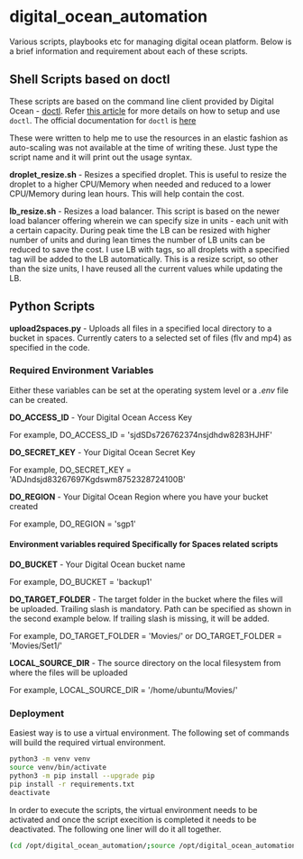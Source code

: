 # digital_ocean_automation

Various scripts, playbooks etc for managing digital ocean platform. Below is a brief information and requirement about each of these scripts.

## Shell Scripts based on doctl

These scripts are based on the command line client provided by Digital Ocean - [doctl](https://github.com/digitalocean/doctl). Refer [this article](https://www.digitalocean.com/community/tutorials/how-to-use-doctl-the-official-digitalocean-command-line-client) for more details on how to setup and use ```doctl```. The official documentation for ```doctl``` is [here](https://docs.digitalocean.com/reference/doctl/)

These were written to help me to use the resources in an elastic fashion as auto-scaling was not available at the time of writing these. Just type the script name and it will print out the usage syntax.

**droplet_resize.sh** - Resizes a specified droplet. This is useful to resize the droplet to a higher CPU/Memory when needed and reduced to a lower CPU/Memory during lean hours. This will help contain the cost.

**lb_resize.sh** - Resizes a load balancer. This script is based on the newer load balancer offering wherein we can specify size in units - each unit with a certain capacity. During peak time the LB can be resized with higher number of units and during lean times the number of LB units can be reduced to save the cost. I use LB with tags, so all droplets with a specified tag will be added to the LB automatically. This is a resize script, so other than the size units, I have reused all the current values while updating the LB.

## Python Scripts

**upload2spaces.py** - Uploads all files in a specified local directory to a bucket in spaces. Currently caters to a selected set of files (flv and mp4) as specified in the code.

### Required Environment Variables

Either these variables can be set at the operating system level or a _.env_ file can be created.

**DO_ACCESS_ID** - Your Digital Ocean Access Key

For example,
DO_ACCESS_ID = 'sjdSDs726762374nsjdhdw8283HJHF'

**DO_SECRET_KEY** - Your Digital Ocean Secret Key

For example,
DO_SECRET_KEY = 'ADJndsjd83267697Kgdswm8752328724100B'

**DO_REGION** - Your Digital Ocean Region where you have your bucket created

For example,
DO_REGION = 'sgp1'

#### Environment variables required Specifically for Spaces related scripts

**DO_BUCKET** - Your Digital Ocean bucket name

For example,
DO_BUCKET = 'backup1'

**DO_TARGET_FOLDER** - The target folder in the bucket where the files will be uploaded. Trailing slash is mandatory. Path can be specified as shown in the second example below. If trailing slash is missing, it will be added.

For example,
DO_TARGET_FOLDER = 'Movies/'
or
DO_TARGET_FOLDER = 'Movies/Set1/'

**LOCAL_SOURCE_DIR** - The source directory on the local filesystem from where the files will be uploaded

For example,
LOCAL_SOURCE_DIR = '/home/ubuntu/Movies/'

### Deployment

Easiest way is to use a virtual environment. The following set of commands will build the required virtual environment.

```bash
python3 -m venv venv
source venv/bin/activate
python3 -m pip install --upgrade pip
pip install -r requirements.txt
deactivate
```

In order to execute the scripts, the virtual environment needs to be activated and once the script execition is completed it needs to be deactivated. The following one liner will do it all together.

```bash
(cd /opt/digital_ocean_automation/;source /opt/digital_ocean_automation/venv/bin/activate && /opt/digital_ocean_automation/venv/bin/python3 /opt/digital_ocean_automation/upload2spaces.py;deactivate)
```
